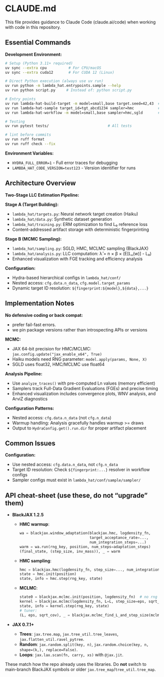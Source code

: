 
# CLAUDE.md

This file provides guidance to Claude Code (claude.ai/code) when working with code in this repository.

## Essential Commands

**Development Environment:**
```bash
# Setup (Python 3.11+ required)
uv sync --extra cpu          # For CPU/macOS
uv sync --extra cuda12       # For CUDA 12 (Linux)

# Direct Python execution (always use uv run)
uv run python -m lambda_hat.entrypoints.sample --help
uv run python script.py     # Instead of: python script.py

# Entry points
uv run lambda-hat-build-target -m model=small,base target.seed=42,43  # Build targets
uv run lambda-hat-sample target_id=tgt_abcd1234 sampler=hmc           # Direct sampling
uv run lambda-hat-workflow -m model=small,base sampler=hmc,sgld       # N×M workflows

# Testing
uv run pytest tests/                           # All tests

# lint before commits
uv run ruff format
uv run ruff check --fix
```

**Environment Variables:**
- `HYDRA_FULL_ERROR=1` - Full error traces for debugging
- `LAMBDA_HAT_CODE_VERSION=test123` - Version identifier for runs

## Architecture Overview

**Two-Stage LLC Estimation Pipeline:**

**Stage A (Target Building):**
- `lambda_hat/targets.py`: Neural network target creation (Haiku)
- `lambda_hat/data.py`: Synthetic dataset generation
- `lambda_hat/training.py`: ERM optimization to find L₀ reference loss
- Content-addressed artifact storage with deterministic fingerprinting

**Stage B (MCMC Sampling):**
- `lambda_hat/sampling.py`: SGLD, HMC, MCLMC sampling (BlackJAX)
- `lambda_hat/analysis.py`: LLC computation: λ̂ = n × β × (E[Lₙ(w)] - L₀)
- Enhanced visualization with FGE tracking and efficiency analysis

**Configuration:**
- Hydra-based hierarchical configs in `lambda_hat/conf/`
- Nested access: `cfg.data.n_data`, `cfg.model.target_params`
- Dynamic target ID resolution: `${fingerprint:${model},${data},...}`

## Implementation Notes

**No defensive coding or back compat:**
- prefer fail-fast errors.
- we pin package versions rather than introspecting APIs or versions


**MCMC:**
- JAX 64-bit precision for HMC/MCLMC: `jax.config.update("jax_enable_x64", True)`
- Haiku models need RNG parameter: `model.apply(params, None, X)`
- SGLD uses float32, HMC/MCLMC use float64

**Analysis Pipeline:**
- Use `analyze_traces()` with pre-computed Ln values (memory efficient)
- Samplers track Full-Data Gradient Evaluations (FGEs) and precise timing
- Enhanced visualization includes convergence plots, WNV analysis, and ArviZ diagnostics

**Configuration Patterns:**
- Nested access: `cfg.data.n_data` (not `cfg.n_data`)
- Warmup handling: Analysis gracefully handles warmup >= draws
- Output to `HydraConfig.get().run.dir` for proper artifact placement

## Common Issues

**Configuration:**
- Use nested access: `cfg.data.n_data`, not `cfg.n_data`
- Target ID resolution: Check `${fingerprint:...}` resolver in workflow configs
- Sampler configs must exist in `lambda_hat/conf/sample/sampler/`


## API cheat-sheet  (use these, do not “upgrade” them)

* **BlackJAX 1.2.5**

  * **HMC warmup**:

    ```python
    wa = blackjax.window_adaptation(blackjax.hmc, logdensity_fn,
                                    target_acceptance_rate=...,
                                    num_integration_steps=...)
    warm = wa.run(rng_key, position, num_steps=adaptation_steps)
    (final_state, (step_size, inv_mass)), _ = warm
    ```
  * **HMC sampling**:

    ```python
    hmc = blackjax.hmc(logdensity_fn, step_size=..., num_integration_steps=..., inverse_mass_matrix=inv_mass)
    state = hmc.init(position)
    state, info = hmc.step(rng_key, state)
    ```
  * **MCLMC**:

    ```python
    state0 = blackjax.mclmc.init(position, logdensity_fn)  # no rng key
    kernel = blackjax.mclmc(logdensity_fn, L=L, step_size=eps, sqrt_diag_cov=sqrt_cov, integrator=blackjax.mcmc.integrators.isokinetic_mclachlan)
    state, info = kernel.step(rng_key, state)
    # tuner:
    (L, eps, sqrt_cov), _ = blackjax.mclmc_find_L_and_step_size(mclmc_kernel=kernel_factory, state=state0, rng_key=key, num_steps=..., ...)
    ```

* **JAX 0.7.1+**

  * **Trees**: `jax.tree.map`, `jax.tree_util.tree_leaves`, `jax.flatten_util.ravel_pytree`.
  * **Random**: `jax.random.split(key, n)`, `jax.random.choice(key, n, shape=(k,), replace=False)`.
  * **Loops**: `jax.lax.scan(fn, carry, xs)` with `@jax.jit`.

These match how the repo already uses the libraries.
Do **not** switch to main-branch BlackJAX symbols or older `jax.tree_map`/`tree_util.tree_map`.
